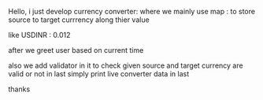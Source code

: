 Hello,
i just develop currency converter:
where we mainly use map :
to store source to target currrency along thier value

like USDINR : 0.012

after we greet user based on current time

also we add validator in it to check given source and target currency are valid or not
in last simply print live converter data in last

thanks